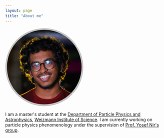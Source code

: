 ```yaml
---
layout: page
title: "About me"
---
```

<img alt="A picture of me" src="/assets/images/Purvaash_circular_crop.jpg" width="250" height="250" style="border-radius:50%">

I am a master's student at the [Department of Particle Physics and Astrophysics](https://www.weizmann.ac.il/particle/), [Weizmann Institute of Science](https://www.weizmann.ac.il/pages/). I am currently working on particle physics phenomenology under the supervision of [Prof. Yosef Nir's group](https://www.weizmann.ac.il/particle/nir/group-members). 

